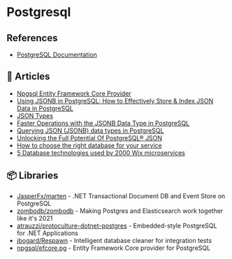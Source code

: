 # Postgresql

## References
- [PostgreSQL Documentation](https://www.postgresql.org/docs/current/)

## 📕 Articles
- [Npgsql Entity Framework Core Provider](https://www.npgsql.org/efcore/index.html)
- [Using JSONB in PostgreSQL: How to Effectively Store & Index JSON Data in PostgreSQL](https://scalegrid.io/blog/using-jsonb-in-postgresql-how-to-effectively-store-index-json-data-in-postgresql/)
- [JSON Types](https://www.postgresql.org/docs/13/datatype-json.html)
- [Faster Operations with the JSONB Data Type in PostgreSQL](https://www.compose.com/articles/faster-operations-with-the-jsonb-data-type-in-postgresql/)
- [Querying JSON (JSONB) data types in PostgreSQL](http://www.silota.com/docs/recipes/sql-postgres-json-data-types.html)
- [Unlocking the Full Potential Of PostgreSQL® JSON](https://www.instaclustr.com/blog/postgresql-json/)
- [How to choose the right database for your service](https://medium.com/wix-engineering/how-to-choose-the-right-database-for-your-service-97b1670c5632)
- [5 Database technologies used by 2000 Wix microservices](https://medium.com/wix-engineering/5-database-technologies-used-by-2000-wix-microservices-e4769638b8c3)
## 📦 Libraries
- [JasperFx/marten](https://github.com/JasperFx/marten) - .NET Transactional Document DB and Event Store on PostgreSQL
- [zombodb/zombodb](https://github.com/zombodb/zombodb) - Making Postgres and Elasticsearch work together like it's 2021
- [atrauzzi/protoculture-dotnet-postgres](https://github.com/atrauzzi/protoculture-dotnet-postgres) - Embedded-style PostgreSQL for .NET Applications
- [jbogard/Respawn](https://github.com/jbogard/Respawn) - Intelligent database cleaner for integration tests
- [npgsql/efcore.pg](https://github.com/npgsql/efcore.pg) - Entity Framework Core provider for PostgreSQL